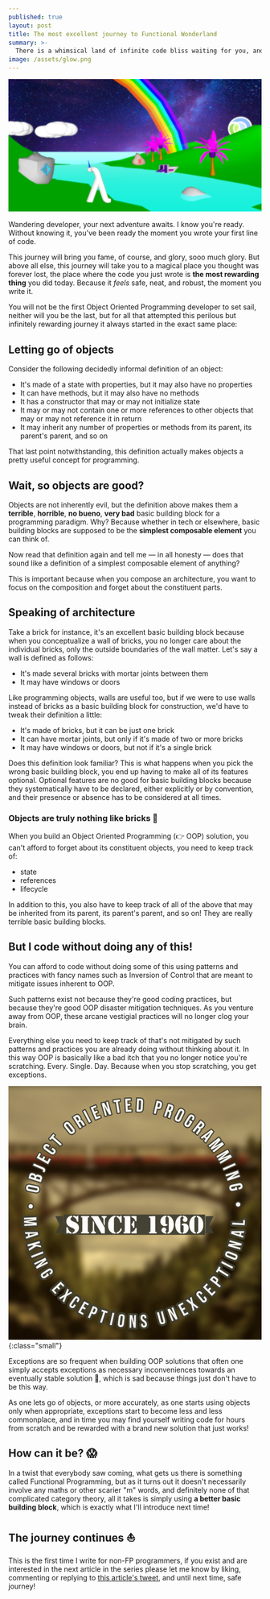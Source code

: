 ```yaml
---
published: true
layout: post
title: The most excellent journey to Functional Wonderland
summary: >-
  There is a whimsical land of infinite code bliss waiting for you, and it all starts here
image: /assets/glow.png
---
```


![splash](/assets/glow.png)

Wandering developer, your next adventure awaits. I know you're ready. Without knowing it, you've been ready the moment you wrote your first line of code.

This journey will bring you fame, of course, and glory, sooo much glory. But above all else, this journey will take you to a magical place you thought was forever lost, the place where the code you just wrote is **the most rewarding thing** you did today. Because it *feels* safe, neat, and robust, the moment you write it.

You will not be the first Object Oriented Programming developer to set sail, neither will you be the last, but for all that attempted this perilous but infinitely rewarding journey it always started in the exact same place:

## Letting go of objects

Consider the following decidedly informal definition of an object:

- It's made of a state with properties, but it may also have no properties
- It can have methods, but it may also have no methods
- It has a constructor that may or may not initialize state
- It may or may not contain one or more references to other objects that may or may not reference it in return
- It may inherit any number of properties or methods from its parent, its parent's parent, and so on

That last point notwithstanding, this definition actually makes objects a pretty useful concept for programming.

## Wait, so objects are good?

Objects are not inherently evil, but the definition above makes them a **terrible**, **horrible**, **no bueno**, **very bad** basic building block for a programming paradigm. Why? Because whether in tech or elsewhere, basic building blocks are supposed to be the **simplest composable element** you can think of.

Now read that definition again and tell me — in all honesty — does that sound like a definition of a simplest composable element of anything?

This is important because when you compose an architecture, you want to focus on the composition and forget about the constituent parts.

## Speaking of architecture

Take a brick for instance, it's an excellent basic building block because when you conceptualize a wall of bricks, you no longer care about the individual bricks, only the outside boundaries of the wall matter. Let's say a wall is defined as follows:

- It's made several bricks with mortar joints between them
- It may have windows or doors

Like programming objects, walls are useful too, but if we were to use walls instead of bricks as a basic building block for construction, we'd have to tweak their definition a little:

- It's made of bricks, but it can be just one brick
- It can have mortar joints, but only if it's made of two or more bricks
- It may have windows or doors, but not if it's a single brick

Does this definition look familiar? This is what happens when you pick the wrong basic building block, you end up having to make all of its features optional. Optional features are no good for basic building blocks because they systematically have to be declared, either explicitly or by convention, and their presence or absence has to be considered at all times.

### Objects are truly nothing like bricks 🧱

When you build an Object Oriented Programming (👉 OOP) solution, you can't afford to forget about its constituent objects, you need to keep track of:

- state
- references
- lifecycle

In addition to this, you also have to keep track of all of the above that may be inherited from its parent, its parent's parent, and so on! They are really terrible basic building blocks.

## But I code without doing any of this!

You can afford to code without doing some of this using patterns and practices with fancy names such as Inversion of Control that are meant to mitigate issues inherent to OOP.

Such patterns exist not because they're good coding practices, but because they're good OOP disaster mitigation techniques. As you venture away from OOP, these arcane vestigial practices will no longer clog your brain.

Everything else you need to keep track of that's not mitigated by such patterns and practices you are already doing without thinking about it. In this way OOP is basically like a bad itch that you no longer notice you're scratching. Every. Single. Day. Because when you stop scratching, you get exceptions.

![oop](/assets/2021/oop.png){:class="small"}

Exceptions are so frequent when building OOP solutions that often one simply accepts exceptions as necessary inconveniences towards an eventually stable solution 🤞, which is sad because things just don't have to be this way.

As one lets go of objects, or more accurately, as one starts using objects only when appropriate, exceptions start to become less and less commonplace, and in time you may find yourself writing code for hours from scratch and be rewarded with a brand new solution that just works!

## How can it be? 😱

In a twist that everybody saw coming, what gets us there is something called Functional Programming, but as it turns out it doesn't necessarily involve any maths or other scarier "m" words, and definitely none of that complicated category theory, all it takes is simply using **a better basic building block**, which is exactly what I'll introduce next time!

## The journey continues ⛵

This is the first time I write for non-FP programmers, if you exist and are interested in the next article in the series please let me know by liking, commenting or replying to [this article's tweet](https://twitter.com/luwvis/status/1361580444706361346?s=20), and until next time, safe journey!